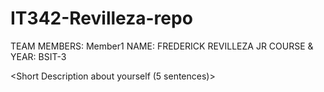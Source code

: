 # IT342-Revilleza-repo

TEAM MEMBERS:
Member1
NAME: FREDERICK REVILLEZA JR
COURSE & YEAR: BSIT-3

<Short Description about yourself (5 sentences)>
